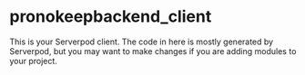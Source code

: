# pronokeepbackend_client

This is your Serverpod client. The code in here is mostly generated by
Serverpod, but you may want to make changes if you are adding modules to your
project.
